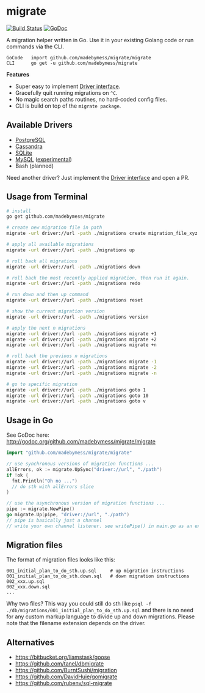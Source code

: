 # migrate

[![Build Status](https://travis-ci.org/mattes/migrate.svg?branch=master)](https://travis-ci.org/mattes/migrate)
[![GoDoc](https://godoc.org/github.com/madebymess/migrate?status.svg)](https://godoc.org/github.com/madebymess/migrate)

A migration helper written in Go. Use it in your existing Golang code 
or run commands via the CLI. 

```
GoCode   import github.com/madebymess/migrate/migrate
CLI      go get -u github.com/madebymess/migrate
```

__Features__

* Super easy to implement [Driver interface](http://godoc.org/github.com/madebymess/migrate/driver#Driver).
* Gracefully quit running migrations on ``^C``.
* No magic search paths routines, no hard-coded config files.
* CLI is build on top of the ``migrate package``.


## Available Drivers

 * [PostgreSQL](https://github.com/madebymess/migrate/tree/master/driver/postgres)
 * [Cassandra](https://github.com/madebymess/migrate/tree/master/driver/cassandra)
 * [SQLite](https://github.com/madebymess/migrate/tree/master/driver/sqlite3)
 * [MySQL](https://github.com/madebymess/migrate/tree/master/driver/mysql) ([experimental](https://github.com/madebymess/migrate/issues/1#issuecomment-58728186))
 * Bash (planned)

Need another driver? Just implement the [Driver interface](http://godoc.org/github.com/madebymess/migrate/driver#Driver) and open a PR.


## Usage from Terminal

```bash
# install
go get github.com/madebymess/migrate

# create new migration file in path
migrate -url driver://url -path ./migrations create migration_file_xyz

# apply all available migrations
migrate -url driver://url -path ./migrations up

# roll back all migrations
migrate -url driver://url -path ./migrations down

# roll back the most recently applied migration, then run it again.
migrate -url driver://url -path ./migrations redo

# run down and then up command
migrate -url driver://url -path ./migrations reset

# show the current migration version
migrate -url driver://url -path ./migrations version

# apply the next n migrations
migrate -url driver://url -path ./migrations migrate +1
migrate -url driver://url -path ./migrations migrate +2
migrate -url driver://url -path ./migrations migrate +n

# roll back the previous n migrations
migrate -url driver://url -path ./migrations migrate -1
migrate -url driver://url -path ./migrations migrate -2
migrate -url driver://url -path ./migrations migrate -n

# go to specific migration
migrate -url driver://url -path ./migrations goto 1
migrate -url driver://url -path ./migrations goto 10
migrate -url driver://url -path ./migrations goto v
```


## Usage in Go

See GoDoc here: http://godoc.org/github.com/madebymess/migrate/migrate

```go
import "github.com/madebymess/migrate/migrate"

// use synchronous versions of migration functions ...
allErrors, ok := migrate.UpSync("driver://url", "./path")
if !ok {
  fmt.Println("Oh no ...")
  // do sth with allErrors slice
}

// use the asynchronous version of migration functions ...
pipe := migrate.NewPipe()
go migrate.Up(pipe, "driver://url", "./path")
// pipe is basically just a channel
// write your own channel listener. see writePipe() in main.go as an example.
```

## Migration files

The format of migration files looks like this:

```
001_initial_plan_to_do_sth.up.sql     # up migration instructions
001_initial_plan_to_do_sth.down.sql   # down migration instructions
002_xxx.up.sql
002_xxx.down.sql
...
```

Why two files? This way you could still do sth like 
``psql -f ./db/migrations/001_initial_plan_to_do_sth.up.sql`` and there is no
need for any custom markup language to divide up and down migrations. Please note
that the filename extension depends on the driver.


## Alternatives

 * https://bitbucket.org/liamstask/goose
 * https://github.com/tanel/dbmigrate
 * https://github.com/BurntSushi/migration
 * https://github.com/DavidHuie/gomigrate
 * https://github.com/rubenv/sql-migrate


